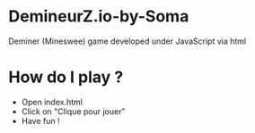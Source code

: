 # DemineurZ.io-by-Soma
Deminer (Mineswee) game developed under JavaScript via html
# How do I play ?
- Open index.html
- Click on "Clique pour jouer"
- Have fun !
